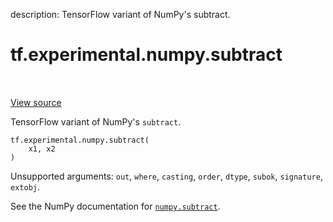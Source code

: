 description: TensorFlow variant of NumPy's subtract.

<div itemscope itemtype="http://developers.google.com/ReferenceObject">
<meta itemprop="name" content="tf.experimental.numpy.subtract" />
<meta itemprop="path" content="Stable" />
</div>

# tf.experimental.numpy.subtract

<!-- Insert buttons and diff -->

<table class="tfo-notebook-buttons tfo-api nocontent" align="left">

</table>

<a target="_blank" class="external" href="/code/stable/tensorflow/python/ops/numpy_ops/np_math_ops.py">View source</a>



TensorFlow variant of NumPy's `subtract`.


<pre class="devsite-click-to-copy prettyprint lang-py tfo-signature-link">
<code>tf.experimental.numpy.subtract(
    x1, x2
)
</code></pre>



<!-- Placeholder for "Used in" -->

Unsupported arguments: `out`, `where`, `casting`, `order`, `dtype`, `subok`, `signature`, `extobj`.

See the NumPy documentation for [`numpy.subtract`](https://numpy.org/doc/stable/reference/generated/numpy.subtract.html).